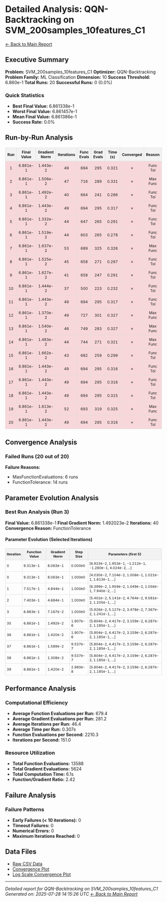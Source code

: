 # Detailed Analysis: QQN-Backtracking on SVM_200samples_10features_C1
[← Back to Main Report](benchmark_report.md)
## Executive Summary
**Problem:** SVM_200samples_10features_C1
**Optimizer:** QQN-Backtracking
**Problem Family:** ML Classification
**Dimension:** 10
**Success Threshold:** 6.860e-1
**Total Runs:** 20
**Successful Runs:** 0 (0.0%)

### Quick Statistics
* **Best Final Value:** 6.861338e-1
* **Worst Final Value:** 6.861457e-1
* **Mean Final Value:** 6.861386e-1
* **Success Rate:** 0.0%


## Run-by-Run Analysis
<table style="border-collapse: collapse; width: 100%; margin: 20px 0; font-size: 12px;">
<tr style="background-color: #f2f2f2;">
<th style="border: 1px solid #ddd; padding: 6px; text-align: center;">Run</th>
<th style="border: 1px solid #ddd; padding: 6px; text-align: center;">Final Value</th>
<th style="border: 1px solid #ddd; padding: 6px; text-align: center;">Gradient Norm</th>
<th style="border: 1px solid #ddd; padding: 6px; text-align: center;">Iterations</th>
<th style="border: 1px solid #ddd; padding: 6px; text-align: center;">Func Evals</th>
<th style="border: 1px solid #ddd; padding: 6px; text-align: center;">Grad Evals</th>
<th style="border: 1px solid #ddd; padding: 6px; text-align: center;">Time (s)</th>
<th style="border: 1px solid #ddd; padding: 6px; text-align: center;">Converged</th>
<th style="border: 1px solid #ddd; padding: 6px; text-align: center;">Reason</th>
</tr>
<tr style="background-color: #f8d7da;">
<td style="border: 1px solid #ddd; padding: 6px; text-align: center;">1</td>
<td style="border: 1px solid #ddd; padding: 6px; text-align: center;">6.861e-1</td>
<td style="border: 1px solid #ddd; padding: 6px; text-align: center;">1.443e-2</td>
<td style="border: 1px solid #ddd; padding: 6px; text-align: center;">49</td>
<td style="border: 1px solid #ddd; padding: 6px; text-align: center;">694</td>
<td style="border: 1px solid #ddd; padding: 6px; text-align: center;">295</td>
<td style="border: 1px solid #ddd; padding: 6px; text-align: center;">0.321</td>
<td style="border: 1px solid #ddd; padding: 6px; text-align: center;">✗</td>
<td style="border: 1px solid #ddd; padding: 6px; text-align: center;">Func Tol</td>
</tr>
<tr style="background-color: #f8d7da;">
<td style="border: 1px solid #ddd; padding: 6px; text-align: center;">2</td>
<td style="border: 1px solid #ddd; padding: 6px; text-align: center;">6.861e-1</td>
<td style="border: 1px solid #ddd; padding: 6px; text-align: center;">1.506e-2</td>
<td style="border: 1px solid #ddd; padding: 6px; text-align: center;">47</td>
<td style="border: 1px solid #ddd; padding: 6px; text-align: center;">716</td>
<td style="border: 1px solid #ddd; padding: 6px; text-align: center;">289</td>
<td style="border: 1px solid #ddd; padding: 6px; text-align: center;">0.331</td>
<td style="border: 1px solid #ddd; padding: 6px; text-align: center;">✗</td>
<td style="border: 1px solid #ddd; padding: 6px; text-align: center;">Max Func</td>
</tr>
<tr style="background-color: #f8d7da;">
<td style="border: 1px solid #ddd; padding: 6px; text-align: center;">3</td>
<td style="border: 1px solid #ddd; padding: 6px; text-align: center;">6.861e-1</td>
<td style="border: 1px solid #ddd; padding: 6px; text-align: center;">1.492e-2</td>
<td style="border: 1px solid #ddd; padding: 6px; text-align: center;">40</td>
<td style="border: 1px solid #ddd; padding: 6px; text-align: center;">664</td>
<td style="border: 1px solid #ddd; padding: 6px; text-align: center;">241</td>
<td style="border: 1px solid #ddd; padding: 6px; text-align: center;">0.286</td>
<td style="border: 1px solid #ddd; padding: 6px; text-align: center;">✗</td>
<td style="border: 1px solid #ddd; padding: 6px; text-align: center;">Func Tol</td>
</tr>
<tr style="background-color: #f8d7da;">
<td style="border: 1px solid #ddd; padding: 6px; text-align: center;">4</td>
<td style="border: 1px solid #ddd; padding: 6px; text-align: center;">6.861e-1</td>
<td style="border: 1px solid #ddd; padding: 6px; text-align: center;">1.443e-2</td>
<td style="border: 1px solid #ddd; padding: 6px; text-align: center;">49</td>
<td style="border: 1px solid #ddd; padding: 6px; text-align: center;">694</td>
<td style="border: 1px solid #ddd; padding: 6px; text-align: center;">295</td>
<td style="border: 1px solid #ddd; padding: 6px; text-align: center;">0.317</td>
<td style="border: 1px solid #ddd; padding: 6px; text-align: center;">✗</td>
<td style="border: 1px solid #ddd; padding: 6px; text-align: center;">Func Tol</td>
</tr>
<tr style="background-color: #f8d7da;">
<td style="border: 1px solid #ddd; padding: 6px; text-align: center;">5</td>
<td style="border: 1px solid #ddd; padding: 6px; text-align: center;">6.861e-1</td>
<td style="border: 1px solid #ddd; padding: 6px; text-align: center;">1.332e-2</td>
<td style="border: 1px solid #ddd; padding: 6px; text-align: center;">44</td>
<td style="border: 1px solid #ddd; padding: 6px; text-align: center;">647</td>
<td style="border: 1px solid #ddd; padding: 6px; text-align: center;">265</td>
<td style="border: 1px solid #ddd; padding: 6px; text-align: center;">0.291</td>
<td style="border: 1px solid #ddd; padding: 6px; text-align: center;">✗</td>
<td style="border: 1px solid #ddd; padding: 6px; text-align: center;">Func Tol</td>
</tr>
<tr style="background-color: #f8d7da;">
<td style="border: 1px solid #ddd; padding: 6px; text-align: center;">6</td>
<td style="border: 1px solid #ddd; padding: 6px; text-align: center;">6.861e-1</td>
<td style="border: 1px solid #ddd; padding: 6px; text-align: center;">1.519e-2</td>
<td style="border: 1px solid #ddd; padding: 6px; text-align: center;">44</td>
<td style="border: 1px solid #ddd; padding: 6px; text-align: center;">603</td>
<td style="border: 1px solid #ddd; padding: 6px; text-align: center;">265</td>
<td style="border: 1px solid #ddd; padding: 6px; text-align: center;">0.278</td>
<td style="border: 1px solid #ddd; padding: 6px; text-align: center;">✗</td>
<td style="border: 1px solid #ddd; padding: 6px; text-align: center;">Func Tol</td>
</tr>
<tr style="background-color: #f8d7da;">
<td style="border: 1px solid #ddd; padding: 6px; text-align: center;">7</td>
<td style="border: 1px solid #ddd; padding: 6px; text-align: center;">6.861e-1</td>
<td style="border: 1px solid #ddd; padding: 6px; text-align: center;">1.637e-2</td>
<td style="border: 1px solid #ddd; padding: 6px; text-align: center;">53</td>
<td style="border: 1px solid #ddd; padding: 6px; text-align: center;">689</td>
<td style="border: 1px solid #ddd; padding: 6px; text-align: center;">325</td>
<td style="border: 1px solid #ddd; padding: 6px; text-align: center;">0.326</td>
<td style="border: 1px solid #ddd; padding: 6px; text-align: center;">✗</td>
<td style="border: 1px solid #ddd; padding: 6px; text-align: center;">Max Func</td>
</tr>
<tr style="background-color: #f8d7da;">
<td style="border: 1px solid #ddd; padding: 6px; text-align: center;">8</td>
<td style="border: 1px solid #ddd; padding: 6px; text-align: center;">6.861e-1</td>
<td style="border: 1px solid #ddd; padding: 6px; text-align: center;">1.525e-2</td>
<td style="border: 1px solid #ddd; padding: 6px; text-align: center;">45</td>
<td style="border: 1px solid #ddd; padding: 6px; text-align: center;">658</td>
<td style="border: 1px solid #ddd; padding: 6px; text-align: center;">271</td>
<td style="border: 1px solid #ddd; padding: 6px; text-align: center;">0.297</td>
<td style="border: 1px solid #ddd; padding: 6px; text-align: center;">✗</td>
<td style="border: 1px solid #ddd; padding: 6px; text-align: center;">Func Tol</td>
</tr>
<tr style="background-color: #f8d7da;">
<td style="border: 1px solid #ddd; padding: 6px; text-align: center;">9</td>
<td style="border: 1px solid #ddd; padding: 6px; text-align: center;">6.861e-1</td>
<td style="border: 1px solid #ddd; padding: 6px; text-align: center;">1.627e-2</td>
<td style="border: 1px solid #ddd; padding: 6px; text-align: center;">41</td>
<td style="border: 1px solid #ddd; padding: 6px; text-align: center;">658</td>
<td style="border: 1px solid #ddd; padding: 6px; text-align: center;">247</td>
<td style="border: 1px solid #ddd; padding: 6px; text-align: center;">0.291</td>
<td style="border: 1px solid #ddd; padding: 6px; text-align: center;">✗</td>
<td style="border: 1px solid #ddd; padding: 6px; text-align: center;">Func Tol</td>
</tr>
<tr style="background-color: #f8d7da;">
<td style="border: 1px solid #ddd; padding: 6px; text-align: center;">10</td>
<td style="border: 1px solid #ddd; padding: 6px; text-align: center;">6.861e-1</td>
<td style="border: 1px solid #ddd; padding: 6px; text-align: center;">1.444e-2</td>
<td style="border: 1px solid #ddd; padding: 6px; text-align: center;">37</td>
<td style="border: 1px solid #ddd; padding: 6px; text-align: center;">500</td>
<td style="border: 1px solid #ddd; padding: 6px; text-align: center;">223</td>
<td style="border: 1px solid #ddd; padding: 6px; text-align: center;">0.232</td>
<td style="border: 1px solid #ddd; padding: 6px; text-align: center;">✗</td>
<td style="border: 1px solid #ddd; padding: 6px; text-align: center;">Func Tol</td>
</tr>
<tr style="background-color: #f8d7da;">
<td style="border: 1px solid #ddd; padding: 6px; text-align: center;">11</td>
<td style="border: 1px solid #ddd; padding: 6px; text-align: center;">6.861e-1</td>
<td style="border: 1px solid #ddd; padding: 6px; text-align: center;">1.443e-2</td>
<td style="border: 1px solid #ddd; padding: 6px; text-align: center;">49</td>
<td style="border: 1px solid #ddd; padding: 6px; text-align: center;">694</td>
<td style="border: 1px solid #ddd; padding: 6px; text-align: center;">295</td>
<td style="border: 1px solid #ddd; padding: 6px; text-align: center;">0.317</td>
<td style="border: 1px solid #ddd; padding: 6px; text-align: center;">✗</td>
<td style="border: 1px solid #ddd; padding: 6px; text-align: center;">Func Tol</td>
</tr>
<tr style="background-color: #f8d7da;">
<td style="border: 1px solid #ddd; padding: 6px; text-align: center;">12</td>
<td style="border: 1px solid #ddd; padding: 6px; text-align: center;">6.861e-1</td>
<td style="border: 1px solid #ddd; padding: 6px; text-align: center;">1.370e-2</td>
<td style="border: 1px solid #ddd; padding: 6px; text-align: center;">49</td>
<td style="border: 1px solid #ddd; padding: 6px; text-align: center;">727</td>
<td style="border: 1px solid #ddd; padding: 6px; text-align: center;">301</td>
<td style="border: 1px solid #ddd; padding: 6px; text-align: center;">0.327</td>
<td style="border: 1px solid #ddd; padding: 6px; text-align: center;">✗</td>
<td style="border: 1px solid #ddd; padding: 6px; text-align: center;">Max Func</td>
</tr>
<tr style="background-color: #f8d7da;">
<td style="border: 1px solid #ddd; padding: 6px; text-align: center;">13</td>
<td style="border: 1px solid #ddd; padding: 6px; text-align: center;">6.861e-1</td>
<td style="border: 1px solid #ddd; padding: 6px; text-align: center;">1.540e-2</td>
<td style="border: 1px solid #ddd; padding: 6px; text-align: center;">46</td>
<td style="border: 1px solid #ddd; padding: 6px; text-align: center;">749</td>
<td style="border: 1px solid #ddd; padding: 6px; text-align: center;">283</td>
<td style="border: 1px solid #ddd; padding: 6px; text-align: center;">0.327</td>
<td style="border: 1px solid #ddd; padding: 6px; text-align: center;">✗</td>
<td style="border: 1px solid #ddd; padding: 6px; text-align: center;">Max Func</td>
</tr>
<tr style="background-color: #f8d7da;">
<td style="border: 1px solid #ddd; padding: 6px; text-align: center;">14</td>
<td style="border: 1px solid #ddd; padding: 6px; text-align: center;">6.861e-1</td>
<td style="border: 1px solid #ddd; padding: 6px; text-align: center;">1.483e-2</td>
<td style="border: 1px solid #ddd; padding: 6px; text-align: center;">44</td>
<td style="border: 1px solid #ddd; padding: 6px; text-align: center;">744</td>
<td style="border: 1px solid #ddd; padding: 6px; text-align: center;">271</td>
<td style="border: 1px solid #ddd; padding: 6px; text-align: center;">0.321</td>
<td style="border: 1px solid #ddd; padding: 6px; text-align: center;">✗</td>
<td style="border: 1px solid #ddd; padding: 6px; text-align: center;">Max Func</td>
</tr>
<tr style="background-color: #f8d7da;">
<td style="border: 1px solid #ddd; padding: 6px; text-align: center;">15</td>
<td style="border: 1px solid #ddd; padding: 6px; text-align: center;">6.861e-1</td>
<td style="border: 1px solid #ddd; padding: 6px; text-align: center;">1.662e-2</td>
<td style="border: 1px solid #ddd; padding: 6px; text-align: center;">43</td>
<td style="border: 1px solid #ddd; padding: 6px; text-align: center;">682</td>
<td style="border: 1px solid #ddd; padding: 6px; text-align: center;">259</td>
<td style="border: 1px solid #ddd; padding: 6px; text-align: center;">0.299</td>
<td style="border: 1px solid #ddd; padding: 6px; text-align: center;">✗</td>
<td style="border: 1px solid #ddd; padding: 6px; text-align: center;">Func Tol</td>
</tr>
<tr style="background-color: #f8d7da;">
<td style="border: 1px solid #ddd; padding: 6px; text-align: center;">16</td>
<td style="border: 1px solid #ddd; padding: 6px; text-align: center;">6.861e-1</td>
<td style="border: 1px solid #ddd; padding: 6px; text-align: center;">1.443e-2</td>
<td style="border: 1px solid #ddd; padding: 6px; text-align: center;">49</td>
<td style="border: 1px solid #ddd; padding: 6px; text-align: center;">694</td>
<td style="border: 1px solid #ddd; padding: 6px; text-align: center;">295</td>
<td style="border: 1px solid #ddd; padding: 6px; text-align: center;">0.316</td>
<td style="border: 1px solid #ddd; padding: 6px; text-align: center;">✗</td>
<td style="border: 1px solid #ddd; padding: 6px; text-align: center;">Func Tol</td>
</tr>
<tr style="background-color: #f8d7da;">
<td style="border: 1px solid #ddd; padding: 6px; text-align: center;">17</td>
<td style="border: 1px solid #ddd; padding: 6px; text-align: center;">6.861e-1</td>
<td style="border: 1px solid #ddd; padding: 6px; text-align: center;">1.443e-2</td>
<td style="border: 1px solid #ddd; padding: 6px; text-align: center;">49</td>
<td style="border: 1px solid #ddd; padding: 6px; text-align: center;">694</td>
<td style="border: 1px solid #ddd; padding: 6px; text-align: center;">295</td>
<td style="border: 1px solid #ddd; padding: 6px; text-align: center;">0.316</td>
<td style="border: 1px solid #ddd; padding: 6px; text-align: center;">✗</td>
<td style="border: 1px solid #ddd; padding: 6px; text-align: center;">Func Tol</td>
</tr>
<tr style="background-color: #f8d7da;">
<td style="border: 1px solid #ddd; padding: 6px; text-align: center;">18</td>
<td style="border: 1px solid #ddd; padding: 6px; text-align: center;">6.861e-1</td>
<td style="border: 1px solid #ddd; padding: 6px; text-align: center;">1.443e-2</td>
<td style="border: 1px solid #ddd; padding: 6px; text-align: center;">49</td>
<td style="border: 1px solid #ddd; padding: 6px; text-align: center;">694</td>
<td style="border: 1px solid #ddd; padding: 6px; text-align: center;">295</td>
<td style="border: 1px solid #ddd; padding: 6px; text-align: center;">0.315</td>
<td style="border: 1px solid #ddd; padding: 6px; text-align: center;">✗</td>
<td style="border: 1px solid #ddd; padding: 6px; text-align: center;">Func Tol</td>
</tr>
<tr style="background-color: #f8d7da;">
<td style="border: 1px solid #ddd; padding: 6px; text-align: center;">19</td>
<td style="border: 1px solid #ddd; padding: 6px; text-align: center;">6.861e-1</td>
<td style="border: 1px solid #ddd; padding: 6px; text-align: center;">1.613e-2</td>
<td style="border: 1px solid #ddd; padding: 6px; text-align: center;">52</td>
<td style="border: 1px solid #ddd; padding: 6px; text-align: center;">693</td>
<td style="border: 1px solid #ddd; padding: 6px; text-align: center;">319</td>
<td style="border: 1px solid #ddd; padding: 6px; text-align: center;">0.325</td>
<td style="border: 1px solid #ddd; padding: 6px; text-align: center;">✗</td>
<td style="border: 1px solid #ddd; padding: 6px; text-align: center;">Max Func</td>
</tr>
<tr style="background-color: #f8d7da;">
<td style="border: 1px solid #ddd; padding: 6px; text-align: center;">20</td>
<td style="border: 1px solid #ddd; padding: 6px; text-align: center;">6.861e-1</td>
<td style="border: 1px solid #ddd; padding: 6px; text-align: center;">1.443e-2</td>
<td style="border: 1px solid #ddd; padding: 6px; text-align: center;">49</td>
<td style="border: 1px solid #ddd; padding: 6px; text-align: center;">694</td>
<td style="border: 1px solid #ddd; padding: 6px; text-align: center;">295</td>
<td style="border: 1px solid #ddd; padding: 6px; text-align: center;">0.316</td>
<td style="border: 1px solid #ddd; padding: 6px; text-align: center;">✗</td>
<td style="border: 1px solid #ddd; padding: 6px; text-align: center;">Func Tol</td>
</tr>
</table>

## Convergence Analysis

### Failed Runs (20 out of 20)

**Failure Reasons:**
- MaxFunctionEvaluations: 6 runs
- FunctionTolerance: 14 runs

## Parameter Evolution Analysis

### Best Run Analysis (Run 3)
**Final Value:** 6.861338e-1
**Final Gradient Norm:** 1.492023e-2
**Iterations:** 40
**Convergence Reason:** FunctionTolerance

#### Parameter Evolution (Selected Iterations)

<table style="border-collapse: collapse; width: 100%; margin: 20px 0; font-size: 11px;">
<tr style="background-color: #f2f2f2;">
<th style="border: 1px solid #ddd; padding: 4px;">Iteration</th>
<th style="border: 1px solid #ddd; padding: 4px;">Function Value</th>
<th style="border: 1px solid #ddd; padding: 4px;">Gradient Norm</th>
<th style="border: 1px solid #ddd; padding: 4px;">Step Size</th>
<th style="border: 1px solid #ddd; padding: 4px;">Parameters (first 5)</th>
</tr>
<tr><td style="border: 1px solid #ddd; padding: 4px;">0</td><td style="border: 1px solid #ddd; padding: 4px;">9.313e-1</td><td style="border: 1px solid #ddd; padding: 4px;">8.063e-1</td><td style="border: 1px solid #ddd; padding: 4px;">0.000e0</td><td style="border: 1px solid #ddd; padding: 4px;">[6.923e-2, 1.953e-1, -1.212e-1, -1.280e-1, 4.024e-2, ...]</td></tr>
<tr><td style="border: 1px solid #ddd; padding: 4px;">0</td><td style="border: 1px solid #ddd; padding: 4px;">9.313e-1</td><td style="border: 1px solid #ddd; padding: 4px;">8.063e-1</td><td style="border: 1px solid #ddd; padding: 4px;">1.000e0</td><td style="border: 1px solid #ddd; padding: 4px;">[4.030e-2, 7.104e-2, 1.006e-1, 1.021e-1, 1.613e-1, ...]</td></tr>
<tr><td style="border: 1px solid #ddd; padding: 4px;">1</td><td style="border: 1px solid #ddd; padding: 4px;">7.517e-1</td><td style="border: 1px solid #ddd; padding: 4px;">4.844e-1</td><td style="border: 1px solid #ddd; padding: 4px;">1.000e0</td><td style="border: 1px solid #ddd; padding: 4px;">[6.399e-2, 1.959e-2, 1.049e-2, 1.056e-1, 7.940e-2, ...]</td></tr>
<tr><td style="border: 1px solid #ddd; padding: 4px;">2</td><td style="border: 1px solid #ddd; padding: 4px;">7.403e-1</td><td style="border: 1px solid #ddd; padding: 4px;">4.684e-1</td><td style="border: 1px solid #ddd; padding: 4px;">1.000e0</td><td style="border: 1px solid #ddd; padding: 4px;">[5.401e-2, 5.141e-2, 4.764e-2, 9.581e-2, 1.205e-1, ...]</td></tr>
<tr><td style="border: 1px solid #ddd; padding: 4px;">3</td><td style="border: 1px solid #ddd; padding: 4px;">6.883e-1</td><td style="border: 1px solid #ddd; padding: 4px;">7.167e-2</td><td style="border: 1px solid #ddd; padding: 4px;">1.000e0</td><td style="border: 1px solid #ddd; padding: 4px;">[5.926e-2, 5.127e-2, 3.478e-2, 7.367e-2, 1.241e-1, ...]</td></tr>
<tr><td style="border: 1px solid #ddd; padding: 4px;">35</td><td style="border: 1px solid #ddd; padding: 4px;">6.861e-1</td><td style="border: 1px solid #ddd; padding: 4px;">1.492e-2</td><td style="border: 1px solid #ddd; padding: 4px;">1.907e-6</td><td style="border: 1px solid #ddd; padding: 4px;">[5.804e-2, 4.417e-2, 3.159e-2, 6.287e-2, 1.185e-1, ...]</td></tr>
<tr><td style="border: 1px solid #ddd; padding: 4px;">36</td><td style="border: 1px solid #ddd; padding: 4px;">6.861e-1</td><td style="border: 1px solid #ddd; padding: 4px;">1.420e-2</td><td style="border: 1px solid #ddd; padding: 4px;">1.907e-6</td><td style="border: 1px solid #ddd; padding: 4px;">[5.804e-2, 4.417e-2, 3.159e-2, 6.287e-2, 1.185e-1, ...]</td></tr>
<tr><td style="border: 1px solid #ddd; padding: 4px;">37</td><td style="border: 1px solid #ddd; padding: 4px;">6.861e-1</td><td style="border: 1px solid #ddd; padding: 4px;">1.589e-2</td><td style="border: 1px solid #ddd; padding: 4px;">9.537e-7</td><td style="border: 1px solid #ddd; padding: 4px;">[5.804e-2, 4.417e-2, 3.159e-2, 6.287e-2, 1.185e-1, ...]</td></tr>
<tr><td style="border: 1px solid #ddd; padding: 4px;">38</td><td style="border: 1px solid #ddd; padding: 4px;">6.861e-1</td><td style="border: 1px solid #ddd; padding: 4px;">1.308e-2</td><td style="border: 1px solid #ddd; padding: 4px;">9.537e-7</td><td style="border: 1px solid #ddd; padding: 4px;">[5.804e-2, 4.417e-2, 3.159e-2, 6.287e-2, 1.185e-1, ...]</td></tr>
<tr><td style="border: 1px solid #ddd; padding: 4px;">39</td><td style="border: 1px solid #ddd; padding: 4px;">6.861e-1</td><td style="border: 1px solid #ddd; padding: 4px;">1.420e-2</td><td style="border: 1px solid #ddd; padding: 4px;">2.980e-8</td><td style="border: 1px solid #ddd; padding: 4px;">[5.804e-2, 4.417e-2, 3.159e-2, 6.287e-2, 1.185e-1, ...]</td></tr>
</table>

## Performance Analysis

### Computational Efficiency
- **Average Function Evaluations per Run:** 679.4
- **Average Gradient Evaluations per Run:** 281.2
- **Average Iterations per Run:** 46.4
- **Average Time per Run:** 0.307s
- **Function Evaluations per Second:** 2210.3
- **Iterations per Second:** 151.0
### Resource Utilization
- **Total Function Evaluations:** 13588
- **Total Gradient Evaluations:** 5624
- **Total Computation Time:** 6.1s
- **Function/Gradient Ratio:** 2.42
## Failure Analysis

### Failure Patterns
- **Early Failures (< 10 iterations):** 0
- **Timeout Failures:** 0
- **Numerical Errors:** 0
- **Maximum Iterations Reached:** 0


## Data Files
* [Raw CSV Data](problems/SVM_200samples_10features_C1_results.csv)
* [Convergence Plot](convergence_SVM_200samples_10features_C1.png)
* [Log Scale Convergence Plot](convergence_SVM_200samples_10features_C1_log.png)


---
*Detailed report for QQN-Backtracking on SVM_200samples_10features_C1*
*Generated on: 2025-07-28 14:15:26 UTC*
*[← Back to Main Report](benchmark_report.md)*
